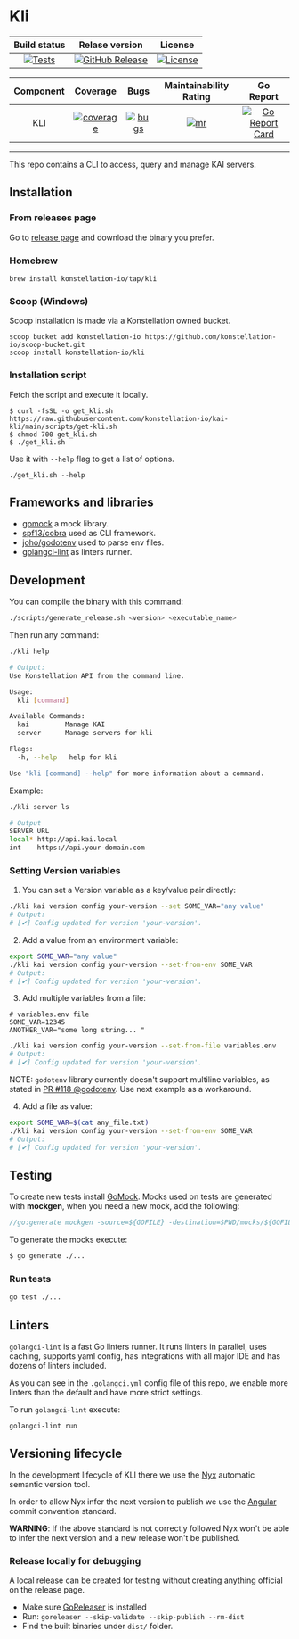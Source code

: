 # Kli
|  Build status  | Relase version  |  License  |
| :---------: | :-----:   |  :--------------------:  |
| [![Tests][tests-badge]][tests-link] | [![GitHub Release][release-badge]][release-link] | [![License][license-badge]][license-link] |

|  Component  | Coverage  |  Bugs  |  Maintainability Rating  | Go Report |
| :---------: | :-----:   |  :---: |  :--------------------:  |  :---: |
|  KLI  | [![coverage][kli-coverage]][kli-coverage-link] | [![bugs][kli-bugs]][kli-bugs-link] | [![mr][kli-mr]][kli-mr-link] | [![Go Report Card][report-badge]][report-link] |

[tests-badge]: https://img.shields.io/github/actions/workflow/status/konstellation-io/kli/quality.yml
[tests-link]: https://img.shields.io/github/actions/workflow/status/konstellation-io/kli/quality.yml

[release-badge]: https://img.shields.io/github/release/konstellation-io/kli.svg?logo=github&labelColor=262b30
[release-link]: https://github.com/konstellation-io/kli/releases

[report-badge]: https://goreportcard.com/badge/github.com/konstellation-io/kli
[report-link]: https://goreportcard.com/report/github.com/konstellation-io/kli

[license-badge]: https://img.shields.io/github/license/konstellation-io/kli
[license-link]: https://github.com/konstellation-io/kli/blob/master/LICENSE

[kli-coverage]: https://sonarcloud.io/api/project_badges/measure?project=kli&metric=coverage
[kli-coverage-link]: https://sonarcloud.io/api/project_badges/measure?project=kli&metric=coverage

[kli-bugs]: https://sonarcloud.io/api/project_badges/measure?project=kli&metric=bugs
[kli-bugs-link]: https://sonarcloud.io/component_measures?id=kli&metric=Reliability

[kli-mr]: https://sonarcloud.io/api/project_badges/measure?project=kli&metric=sqale_rating
[kli-mr-link]: https://sonarcloud.io/component_measures?id=kli&metric=Maintainability

---

This repo contains a CLI to access, query and manage KAI servers.

## Installation

### From releases page

Go to [release page](https://github.com/konstellation-io/kai-kli/releases) and download the binary you prefer.

### Homebrew

```
brew install konstellation-io/tap/kli
```

### Scoop (Windows)

Scoop installation is made via a Konstellation owned bucket.

```
scoop bucket add konstellation-io https://github.com/konstellation-io/scoop-bucket.git
scoop install konstellation-io/kli
```

### Installation script

Fetch the script and execute it locally.

```
$ curl -fsSL -o get_kli.sh https://raw.githubusercontent.com/konstellation-io/kai-kli/main/scripts/get-kli.sh
$ chmod 700 get_kli.sh
$ ./get_kli.sh
```

Use it with `--help` flag to get a list of options.

```
./get_kli.sh --help
```

## Frameworks and libraries

- [gomock](https://github.com/golang/mock) a mock library.
- [spf13/cobra](https://github.com/spf13/cobra) used as CLI framework.
- [joho/godotenv](https://github.com/joho/godotenv) used to parse env files.
- [golangci-lint](https://golangci-lint.run/) as linters runner.


## Development

You can compile the binary with this command: 

```bash
./scripts/generate_release.sh <version> <executable_name>
```

Then run any command: 
```bash
./kli help

# Output: 
Use Konstellation API from the command line.

Usage:
  kli [command]

Available Commands:
  kai         Manage KAI
  server      Manage servers for kli

Flags:
  -h, --help   help for kli

Use "kli [command] --help" for more information about a command.

```

Example: 

```bash
./kli server ls

# Output
SERVER URL                                  
local* http://api.kai.local                 
int    https://api.your-domain.com 
```


### Setting Version variables

1. You can set a Version variable as a key/value pair directly: 

```bash
./kli kai version config your-version --set SOME_VAR="any value"
# Output:
# [✔] Config updated for version 'your-version'.
```

2. Add a value from an environment variable:

```bash
export SOME_VAR="any value"
./kli kai version config your-version --set-from-env SOME_VAR
# Output:
# [✔] Config updated for version 'your-version'.
```

3. Add multiple variables from a file:

```text
# variables.env file
SOME_VAR=12345
ANOTHER_VAR="some long string... "
```

```bash
./kli kai version config your-version --set-from-file variables.env
# Output:
# [✔] Config updated for version 'your-version'.
```

NOTE: `godotenv` library currently doesn't support multiline variables, as stated in
[PR #118 @godotenv](https://github.com/joho/godotenv/pull/118). Use next example as a workaround. 


4. Add a file as value:

```bash
export SOME_VAR=$(cat any_file.txt) 
./kli kai version config your-version --set-from-env SOME_VAR
# Output:
# [✔] Config updated for version 'your-version'.
```



## Testing

To create new tests install [GoMock](https://github.com/golang/mock). Mocks used on tests are generated with 
**mockgen**, when you need a new mock, add the following:

```go
//go:generate mockgen -source=${GOFILE} -destination=$PWD/mocks/${GOFILE} -package=mocks
```

To generate the mocks execute:
```sh
$ go generate ./...
```

### Run tests

```sh
go test ./...
```


## Linters

`golangci-lint` is a fast Go linters runner. It runs linters in parallel, uses caching, supports yaml config, has
integrations with all major IDE and has dozens of linters included.

As you can see in the `.golangci.yml` config file of this repo, we enable more linters than the default and
have more strict settings.

To run `golangci-lint` execute:
```
golangci-lint run
```

## Versioning lifecycle

In the development lifecycle of KLI there we use the [Nyx](https://mooltiverse.github.io/nyx/) automatic semantic version tool.

In order to allow Nyx infer the next version to publish we use the [Angular](https://github.com/angular/angular/blob/main/CONTRIBUTING.md#-commit-message-format) commit convention standard.

**WARNING**: If the above standard is not correctly followed Nyx won't be able to infer the next version and a new release won't be published.

### Release locally for debugging

A local release can be created for testing without creating anything official on the release page.

- Make sure [GoReleaser](https://goreleaser.com/install/) is installed
- Run: 
    `goreleaser --skip-validate --skip-publish --rm-dist`
- Find the built binaries under `dist/` folder.
